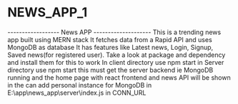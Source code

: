 # NEWS_APP_1
------------------ News APP --------------------
This is a trending news app built using MERN stack
It fetches data from a Rapid API and uses MongoDB as database
It has features like Latest news, Login, Signup, Saved news(for registered user).
Take a look at package and dependency and install them for this to work
In client directory use npm start
in Server directory use npm start
this must get the server backend ie MongoDB running
and the home page with react frontend and news API will be shown in the
can add personal instance for MongoDB in E:\app\news_app\server\index.js in CONN_URL
